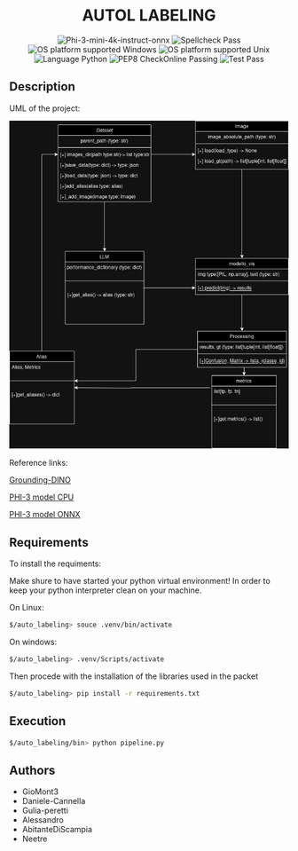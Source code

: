 <div align="center">
  <h1>AUTOL LABELING</h1>

  <img src="https://img.shields.io/badge/LLM-phi3%20mini%204k%20onnx-lightblue?style=for-the-badge&logo=phi3" alt="Phi-3-mini-4k-instruct-onnx">

  <img src="https://img.shields.io/badge/Spellcheck-Pass-green?style=flat" alt="Spellcheck Pass">

  <img src="https://img.shields.io/badge/OS%20platform%20supported-Windows-green?style=flat" alt="OS platform supported Windows">

  <img src="https://img.shields.io/badge/OS%20platform%20supported-Unix-green?style=flat" alt="OS platform supported Unix">

  <img src="https://img.shields.io/badge/Language-Python-yellowgreen?style=flat" alt="Language Python">

  <img src="https://img.shields.io/badge/PEP8%20CheckOnline-Passing-green" alt="PEP8 CheckOnline Passing">

  <img src="https://img.shields.io/badge/Test-Pass-green" alt="Test Pass">
</div>

## Description

UML of the project:

![Image](data/img_readme/SchemaLogicoPipeline.drawio.png)

Reference links:

[Grounding-DINO]()

[PHI-3 model CPU](https://github.com/microsoft/onnxruntime-genai/blob/main/examples/python/phi-3-tutorial.md#run-on-cpu)

[PHI-3 model ONNX](https://huggingface.co/microsoft/Phi-3-mini-4k-instruct-onnx/tree/main/cpu_and_mobile)

## Requirements

To install the requiments:

Make shure to have started your python virtual environment!
In order to keep your python interpreter clean on your machine.

On Linux:

```bash
$/auto_labeling> souce .venv/bin/activate
```

On windows:

```bash
$/auto_labeling> .venv/Scripts/activate
```

Then procede with the installation of the libraries used in the packet

```bash
$/auto_labeling> pip install -r requirements.txt
```

## Execution

```bash
$/auto_labeling/bin> python pipeline.py
```

## Authors

- GioMont3
- Daniele-Cannella
- Gulia-peretti
- Alessandro
- AbitanteDiScampia
- Neetre
